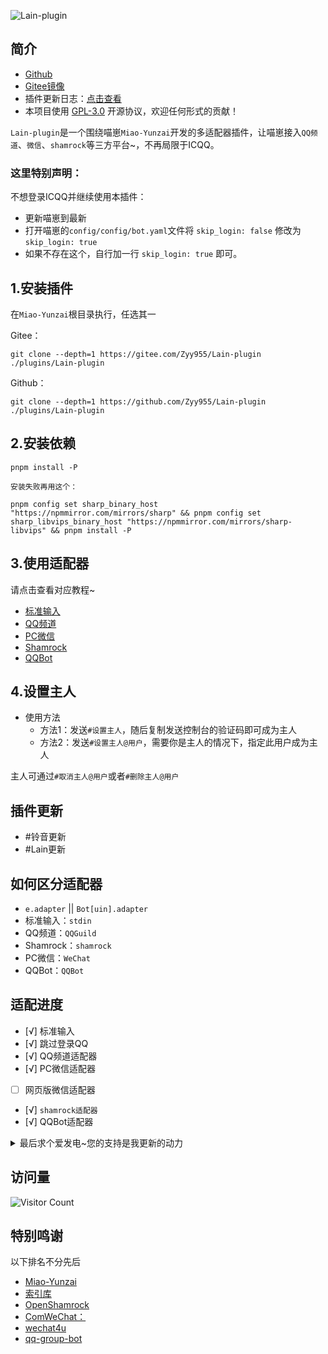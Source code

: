 ![Lain-plugin](https://socialify.git.ci/Zyy955/Lain-plugin/image?description=1&font=KoHo&forks=1&issues=1&language=1&logo=https://cdn.jsdelivr.net/gh/Zyy955/imgs/img/202312120000234.jpg&name=1&owner=1&pattern=Circuit%20Board&pulls=1&stargazers=1&theme=Light)

## 简介
- [Github](https://github.com/Zyy955/Lain-plugin)
- [Gitee镜像](https://gitee.com/Zyy955/Lain-plugin)
- 插件更新日志：[点击查看](./CHANGELOG.md)
- 本项目使用 [GPL-3.0](./LICENSE) 开源协议，欢迎任何形式的贡献！

`Lain-plugin`是一个围绕喵崽`Miao-Yunzai`开发的多适配器插件，让喵崽接入`QQ频道`、`微信`、`shamrock`等三方平台~，不再局限于ICQQ。

### 这里特别声明：

不想登录ICQQ并继续使用本插件：

- 更新喵崽到最新
- 打开喵崽的`config/config/bot.yaml`文件将 `skip_login: false` 修改为 `skip_login: true`
- 如果不存在这个，自行加一行  `skip_login: true` 即可。

## 1.安装插件

在`Miao-Yunzai`根目录执行，任选其一

Gitee：
```
git clone --depth=1 https://gitee.com/Zyy955/Lain-plugin ./plugins/Lain-plugin
```

Github：
```
git clone --depth=1 https://github.com/Zyy955/Lain-plugin ./plugins/Lain-plugin
```

## 2.安装依赖

```
pnpm install -P
```

`安装失败再用这个：`
```
pnpm config set sharp_binary_host "https://npmmirror.com/mirrors/sharp" && pnpm config set sharp_libvips_binary_host "https://npmmirror.com/mirrors/sharp-libvips" && pnpm install -P
```

## 3.使用适配器

请点击查看对应教程~

- [标准输入](./docs/stdin.md)
- [QQ频道](./docs/QQGuild.md)
- [PC微信](./docs/WeChat.md)
- [Shamrock](./docs/Shamrock.md)
- [QQBot](./docs/QQBot.md)

## 4.设置主人

- 使用方法
  - 方法1：发送`#设置主人`，随后复制发送控制台的验证码即可成为主人
  - 方法2：发送`#设置主人@用户`，需要你是主人的情况下，指定此用户成为主人

主人可通过`#取消主人@用户`或者`#删除主人@用户`

## 插件更新

- #铃音更新
- #Lain更新

## 如何区分适配器

- `e.adapter` || `Bot[uin].adapter`
- 标准输入：`stdin`
- QQ频道：`QQGuild`
- Shamrock：`shamrock`
- PC微信：`WeChat`
- QQBot：`QQBot`

## 适配进度
- [√] 标准输入
- [√] 跳过登录QQ
- [√] QQ频道适配器
- [√] PC微信适配器
- [ ] 网页版微信适配器
- [√] `shamrock适配器`
- [√] QQBot适配器

<details><summary>最后求个爱发电~您的支持是我更新的动力</summary>

![爱发电](https://cdn.jsdelivr.net/gh/Zyy955/imgs/img/202308271209508.jpeg)

</details>

## 访问量

![Visitor Count](https://profile-counter.glitch.me/Zyy955-Lain-plugin/count.svg)

## 特别鸣谢

以下排名不分先后

- [Miao-Yunzai](https://github.com/yoimiya-kokomi/Miao-Yunzai)
- [索引库](https://github.com/yhArcadia/Yunzai-Bot-plugins-index)
- [OpenShamrock](https://github.com/whitechi73/OpenShamrock)
- [ComWeChat：](https://github.com/JustUndertaker/ComWeChatBotClient)
- [wechat4u](https://github.com/nodeWechat/wechat4u/blob/master/run-core.js)
- [qq-group-bot](https://github.com/lc-cn/qq-group-bot)
